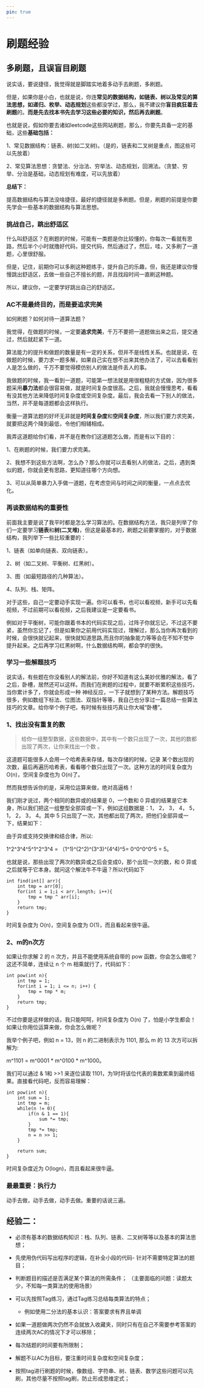 ```yaml
---
pin: true
---
```

# 刷题经验




## **多刷题，且误盲目刷题**

说实话，要说捷径，我觉得就是脚踏实地着多动手去刷题，多刷题。

但是，如果你是小白，也就是说，你连**常见的数据结构，如链表、树以及常见的算法思想，如递归、枚举、动态规划**这些都没学过，那么，我不建议你**盲目疯狂着去刷题**的。**而是先去找本书先去学习这些必要的知识，然后再去刷题**。

也就是说，假如你要去诸如leetcode这些网站刷题，那么，你要先具备一定的基础，这些**基础包括：**

1、常见数据结构：链表、树(如二叉树)。（是的，链表和二叉树是重点，图这些可以先放着）

2、常见算法思想：贪婪法、分治法、穷举法、动态规划，回溯法。（贪婪、穷举、分治是基础，动态规划有难度，可以先放着）




**总结下：**

提高数据结构与算法没啥捷径，最好的捷径就是多刷题。但是，刷题的前提是你要先学会一些基本的数据结构与算法思想。

### 挑战自己，跳出舒适区

什么叫舒适区？在刷题的时候，可能有一类题是你比较懂的，你每次一看就有思路，然后半个小时就撸好代码，提交代码，然后通过了，然后，哇，又多刷了一道题，心里很舒服。

但是，记住，前期你可以多刷这种题练手，提升自己的乐趣，但，我还是建议你慢慢跳出舒适区，去做一些自己不擅长的题，并且找段时间一直刷这种题。

所以，建议你，一定要学好跳出自己的舒适区。

### AC不是最终目的，而是要追求完美

如何刷题？如何对待一道算法题？

我觉得，在做题的时候，一定要**追求完美**，千万不要把一道题做出来之后，提交通过，然后就赶紧下一道。

算法能力的提升和做题的数量是有一定的关系，但并不是线性关系。也就是说，在做题的时候，要力求一题多解，如果自己实在想不出来其他办法了，可以去看看别人是怎么做的，千万不要觉得模仿别人的做法是件丢人的事。

我做题的时候，我一看到一道题，可能第一想法就是用很粗糙的方式做，因为很多题采用**暴力法**都会很容易做，就是时间复杂度很高。之后，我就会慢慢思考，看看有没其他方法来降低时间复杂度或空间复杂度。最后，我会去看一下别人的做法，当然，并不是每道题都会这样执行。

衡量一道算法题的好坏无非就是**时间复杂度**和**空间复杂度**，所以我们要力求完美，就要把这两个降到最低，令他们相辅相成。


我弄这道题给你们看，并不是在教你们这道题怎么做，而是有以下目的：

1、在刷题的时候，我们要力求完美。

2、我想不到这些方法啊，怎么办？那么你就可以去看别人的做法，之后，遇到类似的题，你就会更有思路，更知道往哪个方向想。

3、可以从简单暴力入手做一道题，在考虑空间与时间之间的衡量，一点点去优化。


### 再谈数据结构的重要性

前面我主要是说了我平时都是怎么学习算法的。在数据结构方法，我只是列举了你们一定要学习**链表**和**树(二叉堆)**，但这是最基本的，刷题之前要掌握的，对于数据结构，我列举下一些比较重要的：

1、链表（如单向链表、双向链表）。

2、树（如二叉树、平衡树、红黑树）。

3、图（如最短路径的几种算法）。

4、队列、栈、矩阵。

对于这些，自己一定要动手实现一遍。你可以看书，也可以看视频，新手可以先看视频，不过前期可以看视频，之后我建议是一定要看书。

例如对于平衡树，可能你跟着书本的代码实现之后，过阵子你就忘记，不过这不要紧，虽然你忘记了，但是如果你之前用代码实现过，理解过，那么当你再次看到的时候，会很快就记起来，很快就知道思路,而且你的抽象能力等等会在不知不觉中提升起来。之后再学习红黑树啊，什么数据结构啊，都会学的很快。



### 学习一些解题技巧

说实话，有些题在你没看别人的解法前，你好不知道有这么美妙优雅的解法，看了之后，卧槽，居然还可以这样。而我们在刷题的过程中，就要不断累积这些技巧，当你累计多了，你就会形成一种 神经反应，一下子就想到了某种方法。解题技巧很多，例如数组下标法、位图法、双指针等等，我自己也分享过一篇总结一些算法技巧的文章。给你举个例子吧，有时候有些技巧真让你大喊“卧槽”。

### 1、找出没有重复的数

> 给你一组整型数据，这些数据中，其中有一个数只出现了一次，其他的数都出现了两次，让你来找出一个数 。

这道题可能很多人会用一个哈希表来存储，每次存储的时候，记录 某个数出现的次数，最后再遍历哈希表，看看哪个数只出现了一次。这种方法的时间复杂度为 O(n)，空间复杂度也为 O(n)了。

然而我想告诉你的是，采用位运算来做，绝对高逼格！

我们刚才说过，两个相同的数异或的结果是 0，一个数和 0 异或的结果是它本身，所以我们把这一组整型全部异或一下，例如这组数据是：1， 2， 3， 4， 5， 1， 2， 3， 4。其中 5 只出现了一次，其他都出现了两次，把他们全部异或一下，结果如下：

由于异或支持交换律和结合律，所以:

1^2^3^4^5^1^2^3^4 = （1^1)^(2^2)^(3^3)^(4^4)^5= 0^0^0^0^5 = 5。

也就是说，那些出现了两次的数异或之后会变成0，那个出现一次的数，和 0 异或之后就等于它本身。就问这个解法牛不牛逼？所以代码如下

```text
int find(int[] arr){
    int tmp = arr[0];
    for(int i = 1;i < arr.length; i++){
        tmp = tmp ^ arr[i];
    }
    return tmp;
}
```

时间复杂度为 O(n)，空间复杂度为 O(1)，而且看起来很牛逼。

### 2、m的n次方

如果让你求解 2 的 n 次方，并且不能使用系统自带的 pow 函数，你会怎么做呢？这还不简单，连续让 n 个 m 相乘就行了，代码如下：

```text
int pow(int n){
    int tmp = 1;
    for(int i = 1; i <= n; i++) {
        tmp = tmp * m;
    }
    return tmp;
}
```

不过你要是这样做的话，我只能呵呵，时间复杂度为 O(n) 了，怕是小学生都会！如果让你用位运算来做，你会怎么做呢？

我举个例子吧，例如 n = 13，则 n 的二进制表示为 1101, 那么 m 的 13 次方可以拆解为:

m^1101 = m^0001 * m^0100 * m^1000。

我们可以通过 & 1和 >>1 来逐位读取 1101，为1时将该位代表的乘数累乘到最终结果。直接看代码吧，反而容易理解：

```text
int pow(int n){
    int sum = 1;
    int tmp = m;
    while(n != 0){
        if(n & 1 == 1){
            sum *= tmp;
        }
        tmp *= tmp;
        n = n >> 1;
    }

    return sum;
}
```

时间复杂度近为 O(logn)，而且看起来很牛逼。

### 最最重要：执行力

动手去做，动手去做，动手去做。重要的话说三遍。


## 经验二：

- 必须有基本的数据结构知识：栈、队列、链表、二叉树等等以及基本的算法思想；
- 先使用伪代码写出程序的逻辑，在补全小段的代码- 针对不需要特定算法的题目；
- 判断题目的描述是否满足某个算法的所需条件；
（主要面临的问题：读题太少，不知每一类算法的使用场景）

- 可以先按照Tag练习，通过Tag练习总结每类算法的特点；
  - 例如使用二分法的基本认识：答案要求有界且单调
- 如果一道题做两次仍然不会就放入收藏夹，同时只有在自己不需要参考答案的连续两次AC的情况下才可以移除；
- 每次结题的时间要有所限制；
- 解题不以AC为目标，要注重时间复杂度和空间复杂度；
- 按照tag进行刷题的时候，像数组、字符串、树、链表、数学这些问题可以先刷，其他尽量不按照tag刷，防止形成思维定式；

